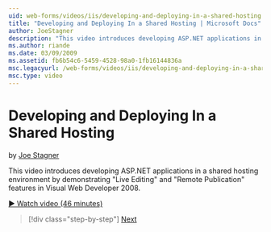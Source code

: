 ```yaml
---
uid: web-forms/videos/iis/developing-and-deploying-in-a-shared-hosting
title: "Developing and Deploying In a Shared Hosting | Microsoft Docs"
author: JoeStagner
description: "This video introduces developing ASP.NET applications in a shared hosting environment by demonstrating &quot;Live Editing&quot; and &quot;Remote Publication&..."
ms.author: riande
ms.date: 03/09/2009
ms.assetid: fb6b54c6-5459-4528-98a0-1fb16144836a
msc.legacyurl: /web-forms/videos/iis/developing-and-deploying-in-a-shared-hosting
msc.type: video
---
```

Developing and Deploying In a Shared Hosting
====================
by [Joe Stagner](https://github.com/JoeStagner)

This video introduces developing ASP.NET applications in a shared hosting environment by demonstrating "Live Editing" and "Remote Publication" features in Visual Web Developer 2008.

[&#9654; Watch video (46 minutes)](https://channel9.msdn.com/Blogs/ASP-NET-Site-Videos/developing-and-deploying-in-a-shared-hosting)

> [!div class="step-by-step"]
> [Next](working-with-iis7-deligated-admin.md)
